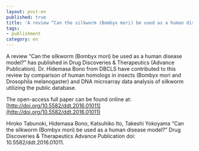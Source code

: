 ```yaml
---
layout: post-en
published: true
title: 'A review “Can the silkworm (Bombyx mori) be used as a human disease model?” has published in Drug Discoveries & Therapeutics (Advance Publication).'
tags:
- publishment
category: en
---
```

A review “Can the silkworm (Bombyx mori) be used as a human disease model?” has published in Drug Discoveries & Therapeutics (Advance Publication).
Dr. Hidemasa Bono from DBCLS have contributed to this review by comparison of human homologs in insects (Bombyx mori and Drosophila melanogaster) and DNA microarray data analysis of silkworm utilizing the public database.
 
The open-access full paper can be found online at:
[http://doi.org/10.5582/ddt.2016.01011](http://doi.org/10.5582/ddt.2016.01011)
 
Hiroko Tabunoki, Hidemasa Bono, Katsuhiko Ito, Takeshi Yokoyama
“Can the silkworm (Bombyx mori) be used as a human disease model?”
Drug Discoveries & Therapeutics Advance Publication doi: 10.5582/ddt.2016.01011.